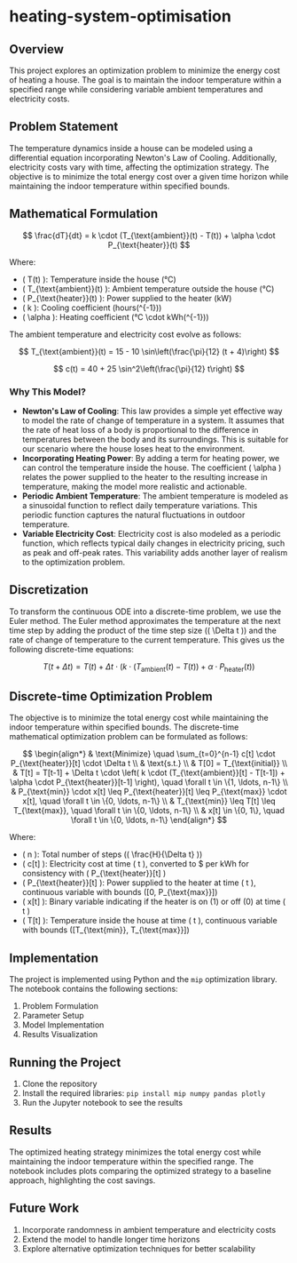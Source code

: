 # heating-system-optimisation

## Overview

This project explores an optimization problem to minimize the energy cost of heating a house. The goal is to maintain the indoor temperature within a specified range while considering variable ambient temperatures and electricity costs.

## Problem Statement

The temperature dynamics inside a house can be modeled using a differential equation incorporating Newton's Law of Cooling. Additionally, electricity costs vary with time, affecting the optimization strategy. The objective is to minimize the total energy cost over a given time horizon while maintaining the indoor temperature within specified bounds.

## Mathematical Formulation

$$ \frac{dT}{dt} = k \cdot (T_{\text{ambient}}(t) - T(t)) + \alpha \cdot P_{\text{heater}}(t) $$

Where:
- \( T(t) \): Temperature inside the house (°C)
- \( T_{\text{ambient}}(t) \): Ambient temperature outside the house (°C)
- \( P_{\text{heater}}(t) \): Power supplied to the heater (kW)
- \( k \): Cooling coefficient (hours\(^{-1}\))
- \( \alpha \): Heating coefficient (°C \cdot kWh\(^{-1}\))

The ambient temperature and electricity cost evolve as follows:

$$ T_{\text{ambient}}(t) = 15 - 10 \sin\left(\frac{\pi}{12} (t + 4)\right) $$

$$ c(t) = 40 + 25 \sin^2\left(\frac{\pi}{12} t\right) $$

### Why This Model?

- **Newton's Law of Cooling**: This law provides a simple yet effective way to model the rate of change of temperature in a system. It assumes that the rate of heat loss of a body is proportional to the difference in temperatures between the body and its surroundings. This is suitable for our scenario where the house loses heat to the environment.
- **Incorporating Heating Power**: By adding a term for heating power, we can control the temperature inside the house. The coefficient \( \alpha \) relates the power supplied to the heater to the resulting increase in temperature, making the model more realistic and actionable.
- **Periodic Ambient Temperature**: The ambient temperature is modeled as a sinusoidal function to reflect daily temperature variations. This periodic function captures the natural fluctuations in outdoor temperature.
- **Variable Electricity Cost**: Electricity cost is also modeled as a periodic function, which reflects typical daily changes in electricity pricing, such as peak and off-peak rates. This variability adds another layer of realism to the optimization problem.

## Discretization

To transform the continuous ODE into a discrete-time problem, we use the Euler method. The Euler method approximates the temperature at the next time step by adding the product of the time step size (\( \Delta t \)) and the rate of change of temperature to the current temperature. This gives us the following discrete-time equations:

$$ T(t + \Delta t) = T(t) + \Delta t \cdot \left( k \cdot (T_{\text{ambient}}(t) - T(t)) + \alpha \cdot P_{\text{heater}}(t) \right) $$

## Discrete-time Optimization Problem

The objective is to minimize the total energy cost while maintaining the indoor temperature within specified bounds. The discrete-time mathematical optimization problem can be formulated as follows:

$$ 
\begin{align*}
& \text{Minimize} \quad \sum_{t=0}^{n-1} c[t] \cdot P_{\text{heater}}[t] \cdot \Delta t \\
& \text{s.t.} \\
& T[0] = T_{\text{initial}} \\
& T[t] = T[t-1] + \Delta t \cdot \left( k \cdot (T_{\text{ambient}}[t] - T[t-1]) + \alpha \cdot P_{\text{heater}}[t-1] \right), \quad \forall t \in \{1, \ldots, n-1\} \\
& P_{\text{min}} \cdot x[t] \leq P_{\text{heater}}[t] \leq P_{\text{max}} \cdot x[t], \quad \forall t \in \{0, \ldots, n-1\} \\
& T_{\text{min}} \leq T[t] \leq T_{\text{max}}, \quad \forall t \in \{0, \ldots, n-1\} \\
& x[t] \in \{0, 1\}, \quad \forall t \in \{0, \ldots, n-1\}
\end{align*}
$$

Where:
- \( n \): Total number of steps (\( \frac{H}{\Delta t} \))
- \( c[t] \): Electricity cost at time \( t \), converted to \$ per kWh for consistency with \( P_{\text{heater}}[t] \)
- \( P_{\text{heater}}[t] \): Power supplied to the heater at time \( t \), continuous variable with bounds \([0, P_{\text{max}}]\)
- \( x[t] \): Binary variable indicating if the heater is on (1) or off (0) at time \( t \)
- \( T[t] \): Temperature inside the house at time \( t \), continuous variable with bounds \([T_{\text{min}}, T_{\text{max}}]\)

## Implementation

The project is implemented using Python and the `mip` optimization library. The notebook contains the following sections:
1. Problem Formulation
2. Parameter Setup
3. Model Implementation
4. Results Visualization

## Running the Project

1. Clone the repository
2. Install the required libraries: `pip install mip numpy pandas plotly`
3. Run the Jupyter notebook to see the results

## Results

The optimized heating strategy minimizes the total energy cost while maintaining the indoor temperature within the specified range. The notebook includes plots comparing the optimized strategy to a baseline approach, highlighting the cost savings.

## Future Work

1. Incorporate randomness in ambient temperature and electricity costs
2. Extend the model to handle longer time horizons
3. Explore alternative optimization techniques for better scalability

